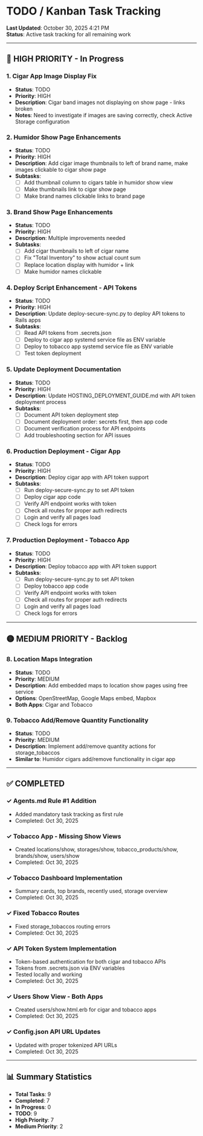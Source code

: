 # TODO / Kanban Task Tracking

**Last Updated**: October 30, 2025 4:21 PM  
**Status**: Active task tracking for all remaining work

---

## 🔴 HIGH PRIORITY - In Progress

### 1. Cigar App Image Display Fix
- **Status**: TODO
- **Priority**: HIGH
- **Description**: Cigar band images not displaying on show page - links broken
- **Notes**: Need to investigate if images are saving correctly, check Active Storage configuration

### 2. Humidor Show Page Enhancements
- **Status**: TODO
- **Priority**: HIGH
- **Description**: Add cigar image thumbnails to left of brand name, make images clickable to cigar show page
- **Subtasks**:
  - [ ] Add thumbnail column to cigars table in humidor show view
  - [ ] Make thumbnails link to cigar show page
  - [ ] Make brand names clickable links to brand page

### 3. Brand Show Page Enhancements
- **Status**: TODO
- **Priority**: HIGH
- **Description**: Multiple improvements needed
- **Subtasks**:
  - [ ] Add cigar thumbnails to left of cigar name
  - [ ] Fix "Total Inventory" to show actual count sum
  - [ ] Replace location display with humidor + link
  - [ ] Make humidor names clickable

### 4. Deploy Script Enhancement - API Tokens
- **Status**: TODO
- **Priority**: HIGH  
- **Description**: Update deploy-secure-sync.py to deploy API tokens to Rails apps
- **Subtasks**:
  - [ ] Read API tokens from .secrets.json
  - [ ] Deploy to cigar app systemd service file as ENV variable
  - [ ] Deploy to tobacco app systemd service file as ENV variable
  - [ ] Test token deployment

### 5. Update Deployment Documentation
- **Status**: TODO
- **Priority**: HIGH
- **Description**: Update HOSTING_DEPLOYMENT_GUIDE.md with API token deployment process
- **Subtasks**:
  - [ ] Document API token deployment step
  - [ ] Document deployment order: secrets first, then app code
  - [ ] Document verification process for API endpoints
  - [ ] Add troubleshooting section for API issues

### 6. Production Deployment - Cigar App
- **Status**: TODO
- **Priority**: HIGH
- **Description**: Deploy cigar app with API token support
- **Subtasks**:
  - [ ] Run deploy-secure-sync.py to set API token
  - [ ] Deploy cigar app code
  - [ ] Verify API endpoint works with token
  - [ ] Check all routes for proper auth redirects
  - [ ] Login and verify all pages load
  - [ ] Check logs for errors

### 7. Production Deployment - Tobacco App
- **Status**: TODO
- **Priority**: HIGH
- **Description**: Deploy tobacco app with API token support
- **Subtasks**:
  - [ ] Run deploy-secure-sync.py to set API token
  - [ ] Deploy tobacco app code  
  - [ ] Verify API endpoint works with token
  - [ ] Check all routes for proper auth redirects
  - [ ] Login and verify all pages load
  - [ ] Check logs for errors

---

## 🟡 MEDIUM PRIORITY - Backlog

### 8. Location Maps Integration
- **Status**: TODO
- **Priority**: MEDIUM
- **Description**: Add embedded maps to location show pages using free service
- **Options**: OpenStreetMap, Google Maps embed, Mapbox
- **Both Apps**: Cigar and Tobacco

### 9. Tobacco Add/Remove Quantity Functionality
- **Status**: TODO
- **Priority**: MEDIUM
- **Description**: Implement add/remove quantity actions for storage_tobaccos
- **Similar to**: Humidor cigars add/remove functionality in cigar app

---

## ✅ COMPLETED

### ✓ Agents.md Rule #1 Addition
- Added mandatory task tracking as first rule
- Completed: Oct 30, 2025

### ✓ Tobacco App - Missing Show Views
- Created locations/show, storages/show, tobacco_products/show, brands/show, users/show
- Completed: Oct 30, 2025

### ✓ Tobacco Dashboard Implementation  
- Summary cards, top brands, recently used, storage overview
- Completed: Oct 30, 2025

### ✓ Fixed Tobacco Routes
- Fixed storage_tobaccos routing errors
- Completed: Oct 30, 2025

### ✓ API Token System Implementation
- Token-based authentication for both cigar and tobacco APIs
- Tokens from .secrets.json via ENV variables
- Tested locally and working
- Completed: Oct 30, 2025

### ✓ Users Show View - Both Apps
- Created users/show.html.erb for cigar and tobacco apps
- Completed: Oct 30, 2025

### ✓ Config.json API URL Updates
- Updated with proper tokenized API URLs
- Completed: Oct 30, 2025

---

## 📊 Summary Statistics

- **Total Tasks**: 9
- **Completed**: 7
- **In Progress**: 0
- **TODO**: 9
- **High Priority**: 7
- **Medium Priority**: 2

